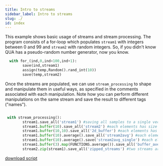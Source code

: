```yaml
---
title: Intro to streams
sidebar_label: Intro to streams
slug: ./
id: index
---
```


This example shows basic usage of streams and stream processing. The program consists of a 
for-loop which populates `stream1` with integers between 0 and 99 and `stream2` with random integers.
So, if you didn't know QUA has a pseudo-random number generator, now you know. 

```python
  with for_(ind,0,ind<100,ind+1):
        save(ind,stream1)
        assign(temp,Random().rand_int(10))
        save(temp,stream2)
```
Once the streams are populated, we can use `stream_processing` to shape and manipulate them in useful ways, 
as specified in the comments associated with each manipulation. Note how you can perform different 
manipulations on the same stream and save the result to different tags ("names"). 

```python

 with stream_processing():
        stream1.save_all('stream1') #saving all samples to a single vector
        stream1.buffer(10).save_all('stream2') #each elements has size 10
        stream1.buffer(10,10).save_all('2d_buffer') #each elements has size 10X10
        stream1.buffer(10).average().save_all('stream2avg') #each elements has size 10 and is averaged column wise. cumulative average returned 
        stream1.buffer(10).average().save('stream2avg_single') #each elements has size 10 and is averaged column wise. only final average returned
        stream1.buffer(3).map(FUNCTIONS.average()).save_all('buffer_average') #Data is first collected to bunches of size 3 and then each bunch is averaged 
        stream2.zip(stream1).save_all('zipped_streams') #two streams are combined into a vector of tuples. like the python zip function.
```



[download script](intro-to-streams.py)
